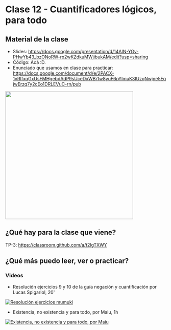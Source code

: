 # Clase 12 - Cuantificadores lógicos, para todo

## Material de la clase

- Slides: https://docs.google.com/presentation/d/14AIN-YGv-PHwYb43_bzONoRW-rx2wKZdkuMWjibukAM/edit?usp=sharing
- Código: Acá :D.
- Enunciado que usamos en clase para practicar: https://docs.google.com/document/d/e/2PACX-1vRIfxqGxUsFMHgebdAdP9sUceDxWBr1w8yuF6pYlmuK3IUzqNwjne5EqjwErzq7y2cEo1DRLEVuC-rn/pub

<img src="https://github.com/user-attachments/assets/f4d65250-79fe-41ea-a78a-024a9798a581" width=400/>

## ¿Qué hay para la clase que viene?

TP-3: https://classroom.github.com/a/t2lgTXWY

## ¿Qué más puedo leer, ver o practicar?

### Videos

- Resolución ejercicios 9 y 10 de la guía negación y cuantificación por Lucas Spigariol, 20'

[![Resolución ejercicios mumuki](https://img.youtube.com/vi/XXOon06iSug/0.jpg)](https://youtu.be/XXOon06iSug "Resolución ejercicios mumuki")


- Existencia, no existencia y para todo, por Maiu, 1h

[![Existencia, no existencia y para todo, por Maiu](https://img.youtube.com/vi/9fj2xF7bFk4/0.jpg)](https://youtu.be/9fj2xF7bFk4 "Existencia, no existencia y para todo, por Maiu")
